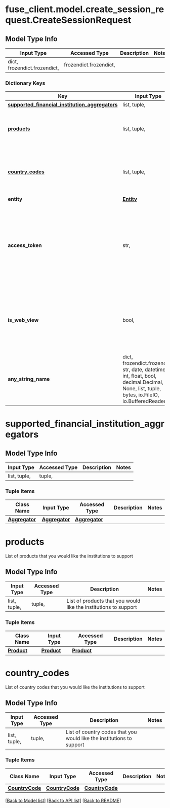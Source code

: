 # fuse_client.model.create_session_request.CreateSessionRequest

## Model Type Info
Input Type | Accessed Type | Description | Notes
------------ | ------------- | ------------- | -------------
dict, frozendict.frozendict,  | frozendict.frozendict,  |  | 

### Dictionary Keys
Key | Input Type | Accessed Type | Description | Notes
------------ | ------------- | ------------- | ------------- | -------------
**[supported_financial_institution_aggregators](#supported_financial_institution_aggregators)** | list, tuple,  | tuple,  |  | [optional] 
**[products](#products)** | list, tuple,  | tuple,  | List of products that you would like the institutions to support | [optional] 
**[country_codes](#country_codes)** | list, tuple,  | tuple,  | List of country codes that you would like the institutions to support | [optional] 
**entity** | [**Entity**](Entity.md) | [**Entity**](Entity.md) |  | [optional] 
**access_token** | str,  | str,  | The fuse access token for an existing account integration. This will perform the process to reconnect an existing disconnected account. | [optional] 
**is_web_view** | bool,  | BoolClass,  | Set to false for web SDKs (e.g., React), and true for mobile SDKs (e.g., React Native, Flutter, iOS, Android). | [optional] 
**any_string_name** | dict, frozendict.frozendict, str, date, datetime, int, float, bool, decimal.Decimal, None, list, tuple, bytes, io.FileIO, io.BufferedReader | frozendict.frozendict, str, BoolClass, decimal.Decimal, NoneClass, tuple, bytes, FileIO | any string name can be used but the value must be the correct type | [optional]

# supported_financial_institution_aggregators

## Model Type Info
Input Type | Accessed Type | Description | Notes
------------ | ------------- | ------------- | -------------
list, tuple,  | tuple,  |  | 

### Tuple Items
Class Name | Input Type | Accessed Type | Description | Notes
------------- | ------------- | ------------- | ------------- | -------------
[**Aggregator**](Aggregator.md) | [**Aggregator**](Aggregator.md) | [**Aggregator**](Aggregator.md) |  | 

# products

List of products that you would like the institutions to support

## Model Type Info
Input Type | Accessed Type | Description | Notes
------------ | ------------- | ------------- | -------------
list, tuple,  | tuple,  | List of products that you would like the institutions to support | 

### Tuple Items
Class Name | Input Type | Accessed Type | Description | Notes
------------- | ------------- | ------------- | ------------- | -------------
[**Product**](Product.md) | [**Product**](Product.md) | [**Product**](Product.md) |  | 

# country_codes

List of country codes that you would like the institutions to support

## Model Type Info
Input Type | Accessed Type | Description | Notes
------------ | ------------- | ------------- | -------------
list, tuple,  | tuple,  | List of country codes that you would like the institutions to support | 

### Tuple Items
Class Name | Input Type | Accessed Type | Description | Notes
------------- | ------------- | ------------- | ------------- | -------------
[**CountryCode**](CountryCode.md) | [**CountryCode**](CountryCode.md) | [**CountryCode**](CountryCode.md) |  | 

[[Back to Model list]](../../README.md#documentation-for-models) [[Back to API list]](../../README.md#documentation-for-api-endpoints) [[Back to README]](../../README.md)

